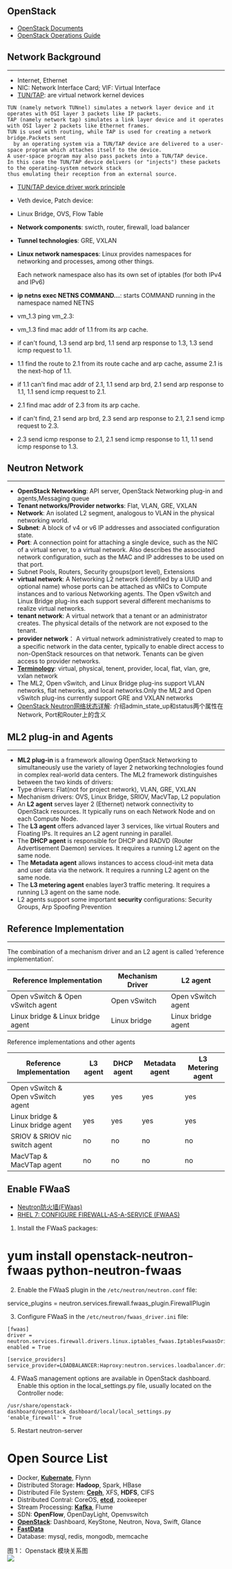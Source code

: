 ## OpenStack

- [OpenStack Documents](http://docs.openstack.org/)
- [OpenStack Operations Guide](http://docs.openstack.org/ops-guide/)

## Network Background
---
- Internet, Ethernet
- NIC: Network Interface Card; VIF: Virtual Interface
- [TUN/TAP](https://en.wikipedia.org/wiki/TUN/TAP): are virtual network kernel devices

 ```
 TUN (namely network TUNnel) simulates a network layer device and it operates with OSI layer 3 packets like IP packets.
 TAP (namely network tap) simulates a link layer device and it operates with OSI layer 2 packets like Ethernet frames.
 TUN is used with routing, while TAP is used for creating a network bridge.Packets sent 
   by an operating system via a TUN/TAP device are delivered to a user-space program which attaches itself to the device.
 A user-space program may also pass packets into a TUN/TAP device.
 In this case the TUN/TAP device delivers (or "injects") these packets to the operating-system network stack
 thus emulating their reception from an external source.
 ```
- [TUN/TAP device driver work principle](https://www.ibm.com/developerworks/cn/linux/l-tuntap/)
- Veth device, Patch device:
- Linux Bridge, OVS, Flow Table
- **Network components**: swicth, router, firewall, load balancer
- **Tunnel technologies**: GRE, VXLAN
- **Linux network namespaces**: Linux provides namespaces for networking and processes, among other things.  

   Each network namespace also has its own set of iptables (for both IPv4 and IPv6)
- **ip netns exec NETNS COMMAND...**: starts COMMAND running in the namespace named NETNS
- vm_1.3 ping vm_2.3:
 - vm_1.3 find mac addr of 1.1 from its arp cache.
 - if can't found, 1.3 send arp brd, 1.1 send arp response to 1.3, 1.3 send icmp request to 1.1.
 - 1.1 find the route to 2.1 from its route cache and arp cache, assume 2.1 is the next-hop of 1.1.
 - if 1.1 can't find mac addr of 2.1, 1.1 send arp brd, 2.1 send arp response to 1.1, 1.1 send icmp request to 2.1.
 - 2.1 find mac addr of 2.3 from its arp cache.
 - if can't find, 2.1 send arp brd, 2.3 send arp response to 2.1, 2.1 send icmp request to 2.3.
 - 2.3 send icmp response to 2.1, 2.1 send icmp response to 1.1, 1.1 send icmp response to 1.3.

## Neutron Network
---
- **OpenStack Networking**: API server, OpenStack Networking plug-in and agents,Messaging queue
- **Tenant networks/Provider networks**: Flat, VLAN, GRE, VXLAN
- **Network**: An isolated L2 segment, analogous to VLAN in the physical networking world.
- **Subnet**: A block of v4 or v6 IP addresses and associated configuration state.
- **Port**: A connection point for attaching a single device, such as the NIC of a virtual server, to a virtual network.  Also describes the associated network configuration, such as the MAC and IP addresses to be used on that port.
- Subnet Pools, Routers, Security groups(port level), Extensions
- **virtual network**: A Networking L2 network (identified by a UUID and optional name) whose ports can be attached as vNICs to Compute instances and to various Networking agents. The Open vSwitch and Linux Bridge plug-ins each support several different mechanisms to realize virtual networks.
- **tenant network**: A virtual network that a tenant or an administrator creates. The physical details of the network are not exposed to the tenant.
- **provider network**： A virtual network administratively created to map to a specific network in the data center, typically to enable direct access to non-OpenStack resources on that network. Tenants can be given access to provider networks.
- [**Terminology**](http://docs.openstack.org/admin-guide/networking_adv-features.html#terminology): virtual, physical, tenent, provider, local, flat, vlan, gre, vxlan network
- The ML2, Open vSwitch, and Linux Bridge plug-ins support VLAN networks, flat networks, and local networks.Only the ML2 and Open vSwitch plug-ins currently support GRE and VXLAN networks
- [OpenStack Neutron网络状态详解](http://www.openstack.cn/?p=1321 ): 介绍admin_state_up和status两个属性在Network, Port和Router上的含义

## ML2 plug-in and Agents
---
- **ML2 plug-in** is a framework allowing OpenStack Networking to simultaneously use the variety of layer 2 networking technologies found in complex real-world data centers. The ML2 framework distinguishes between the two kinds of drivers:
 - Type drivers: Flat(not for project network), VLAN, GRE, VXLAN
 - Mechanism drivers: OVS, Linux Bridge, SRIOV, MacVTap, L2 population
- An **L2 agent** serves layer 2 (Ethernet) network connectivity to OpenStack resources. It typically runs on each Network Node and on each Compute Node.
- The **L3 agent** offers advanced layer 3 services, like virtual Routers and Floating IPs. It requires an L2 agent running in parallel.
- The **DHCP agent** is responsible for DHCP and RADVD (Router Advertisement Daemon) services. It requires a running L2 agent on the same node.
- The **Metadata agent** allows instances to access cloud-init meta data and user data via the network. It requires a running L2 agent on the same node.
- The **L3 metering agent** enables layer3 traffic metering. It requires a running L3 agent on the same node.
- L2 agents support some important **security** configurations: Security Groups, Arp Spoofing Prevention

## Reference Implementation
---
The combination of a mechanism driver and an L2 agent is called ‘reference implementation’.

|Reference Implementation|Mechanism Driver|L2 agent|
|------------------|----------------|--------|
|Open vSwitch & Open vSwitch agent|Open vSwitch |Open vSwitch agent|
|Linux bridge & Linux bridge agent|Linux bridge |Linux bridge agent|

Reference implementations and other agents

|Reference Implementation|L3 agent| DHCP agent| Metadata agent| L3 Metering agent|
|------------------------|----------------|--------|---|---|
|Open vSwitch & Open vSwitch agent|yes |yes|yes |yes|
|Linux bridge & Linux bridge agent|yes |yes|yes |yes|
|SRIOV & SRIOV nic switch agent|no |no |no |no|
|MacVTap & MacVTap agent|no |no |no |no|

## Enable FWaaS

- [Neutron防火墙(FWaas)](http://fishcried.com/2016-02-05/neutron-fwaas-notes/)
- [RHEL 7: CONFIGURE FIREWALL-AS-A-SERVICE (FWAAS)](https://access.redhat.com/documentation/en/red-hat-enterprise-linux-openstack-platform/7/networking-guide/chapter-16-configure-firewall-as-a-service-fwaas)

1. Install the FWaaS packages:

 # yum install openstack-neutron-fwaas python-neutron-fwaas

2. Enable the FWaaS plugin in the `/etc/neutron/neutron.conf` file:

 service_plugins = neutron.services.firewall.fwaas_plugin.FirewallPlugin

3. Configure FWaaS in the `/etc/neutron/fwaas_driver.ini` file:

 ```
 [fwaas]
 driver = neutron.services.firewall.drivers.linux.iptables_fwaas.IptablesFwaasDriver
 enabled = True

 [service_providers]
 service_provider=LOADBALANCER:Haproxy:neutron.services.loadbalancer.drivers.haproxy.plugin_driver.HaproxyOnHostPluginDriver:default
 ```

4. FWaaS management options are available in OpenStack dashboard. Enable this option in the local_settings.py file,
 usually located on the Controller node:  

 ```
 /usr/share/openstack-dashboard/openstack_dashboard/local/local_settings.py
 'enable_firewall' = True
 ```

5. Restart neutron-server

# Open Source List

- Docker, **[Kubernate](https://github.com/kubernetes/kubernetes)**, Flynn
- Distributed Storage: **Hadoop**, Spark, HBase
- Distributed File System: **[Ceph](http://docs.ceph.org.cn/)**, XFS, **HDFS**, CIFS
- Distributed Contral: CoreOS, **[etcd](https://github.com/coreos/etcd)**, zookeeper
- Stream Processing: **[Kafka](http://kafka.apache.org/)**, Flume
- SDN: **OpenFlow**, OpenDayLight, Openvswitch
- **[OpenStack](http://docs.openstack.org/)**: Dashboard, KeyStone, Neutron, Nova, Swift, Glance
- **[FastData](http://fd.io)**
- Database: mysql, redis, mongodb, memcache


图 1： Openstack 模块关系图  
![](http://img.blog.csdn.net/20140304232125453)
